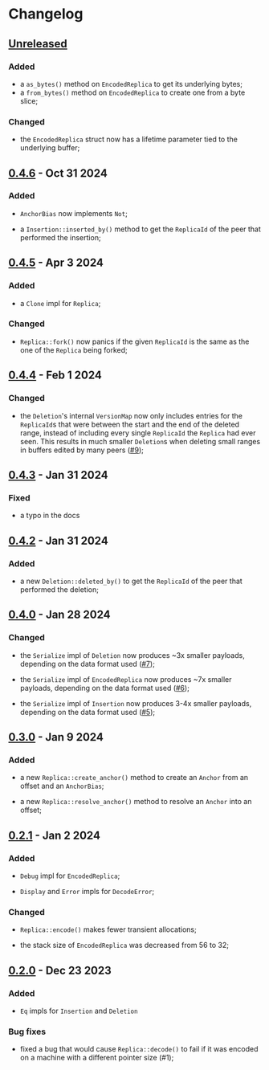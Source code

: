 # Changelog

## [Unreleased]

### Added

- a `as_bytes()` method on `EncodedReplica` to get its underlying bytes;
- a `from_bytes()` method on `EncodedReplica` to create one from a byte slice;

### Changed

- the `EncodedReplica` struct now has a lifetime parameter tied to the
  underlying buffer;

## [0.4.6] - Oct 31 2024

### Added

- `AnchorBias` now implements `Not`;

- a `Insertion::inserted_by()` method to get the `ReplicaId` of the peer that
  performed the insertion;

## [0.4.5] - Apr 3 2024

### Added

- a `Clone` impl for `Replica`;

### Changed

- `Replica::fork()` now panics if the given `ReplicaId` is the same as the one
  of the `Replica` being forked;

## [0.4.4] - Feb 1 2024

### Changed

- the `Deletion`'s internal `VersionMap` now only includes entries for the
  `ReplicaId`s that were between the start and the end of the deleted range,
  instead of including every single `ReplicaId` the `Replica` had ever seen.
  This results in much smaller `Deletion`s when deleting small ranges in
  buffers edited by many peers ([#9](https://github.com/nomad/cola/pull/9));

## [0.4.3] - Jan 31 2024

### Fixed

- a typo in the docs

## [0.4.2] - Jan 31 2024

### Added

- a new `Deletion::deleted_by()` to get the `ReplicaId` of the peer that
  performed the deletion;

## [0.4.0] - Jan 28 2024

### Changed

- the `Serialize` impl of `Deletion` now produces ~3x smaller payloads,
  depending on the data format used
  ([#7](https://github.com/nomad/cola/pull/7));

- the `Serialize` impl of `EncodedReplica` now produces ~7x smaller payloads,
  depending on the data format used
  ([#6](https://github.com/nomad/cola/pull/6));

- the `Serialize` impl of `Insertion` now produces 3-4x smaller payloads,
  depending on the data format used ([#5](https://github.com/nomad/cola/pull/5));

## [0.3.0] - Jan 9 2024

### Added

- a new `Replica::create_anchor()` method to create an `Anchor` from an offset
  and an `AnchorBias`;

- a new `Replica::resolve_anchor()` method to resolve an `Anchor` into an
  offset;

## [0.2.1] - Jan 2 2024

### Added

- `Debug` impl for `EncodedReplica`;

- `Display` and `Error` impls for `DecodeError`;

### Changed

- `Replica::encode()` makes fewer transient allocations;

- the stack size of `EncodedReplica` was decreased from 56 to 32;

## [0.2.0] - Dec 23 2023

### Added

- `Eq` impls for `Insertion` and `Deletion`

### Bug fixes

- fixed a bug that would cause `Replica::decode()` to fail if it was encoded
  on a machine with a different pointer size (#1);

[Unreleased]: https://github.com/nomad/cola/compare/v0.4.6...HEAD
[0.4.6]: https://github.com/nomad/cola/compare/v0.4.5...v0.4.6
[0.4.5]: https://github.com/nomad/cola/compare/v0.4.4...v0.4.5
[0.4.4]: https://github.com/nomad/cola/compare/v0.4.3...v0.4.4
[0.4.3]: https://github.com/nomad/cola/compare/v0.4.2...v0.4.3
[0.4.2]: https://github.com/nomad/cola/compare/v0.4.0...v0.4.2
[0.4.0]: https://github.com/nomad/cola/compare/v0.3.0...v0.4.0
[0.3.0]: https://github.com/nomad/cola/compare/v0.2.1...v0.3.0
[0.2.1]: https://github.com/nomad/cola/compare/v0.2.0...v0.2.1
[0.2.0]: https://github.com/nomad/cola/compare/v0.1.0...v0.2.0
